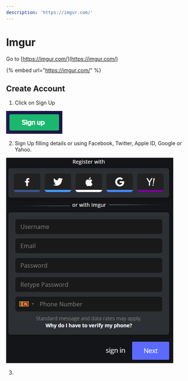 ```yaml
---
description: 'https://imgur.com/'
---
```


# Imgur

Go to [https://imgur.com/](https://imgur.com/)

{% embed url="https://imgur.com/" %}



## Create Account

1. Click on Sign Up

![](../../.gitbook/assets/image%20%2839%29.png)

2. Sign Up filling details or using Facebook, Twitter, Apple ID, Google or Yahoo.

![](../../.gitbook/assets/image%20%2843%29.png)

3. 







